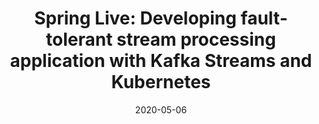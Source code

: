 ---
date: '2020-05-06'
description: Kafka Streams, Apache Kafka’s stream processing library, allows developers
  to build sophisticated stateful stream processing applications which you can deploy
  in an environment of your choice. This talk shows a live demo of how a Kafka Streams
  application can run in a Docker container and the dynamic scaling of an application
  running in Kubernetes.
lastmod: '2020-05-06'
patterns:
- Eventing
tags:
- Kafka
- Event Streaming
- Kubernetes
- Messaging and Integration
title: 'Spring Live: Developing fault-tolerant stream processing application with
  Kafka Streams and Kubernetes'
youtube_id: ZDqswmdZeGQ
---